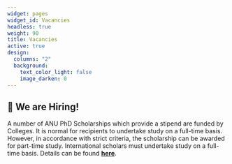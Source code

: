 ```yaml
---
widget: pages
widget_id: Vacancies
headless: true
weight: 90
title: Vacancies
active: true
design:
  columns: "2"
  background:
    text_color_light: false
    image_darken: 0
---
```

## 👋 **We are Hiring!**

A number of ANU PhD Scholarships which provide a stipend are funded by Colleges. It is normal for recipients to undertake study on a full-time basis. However, in accordance with strict criteria, the scholarship can be awarded for part-time study. International scholars must undertake study on a full-time basis. Details can be found [**here**](https://www.anu.edu.au/study/scholarships/find-a-scholarship/anu-phd-scholarships).
